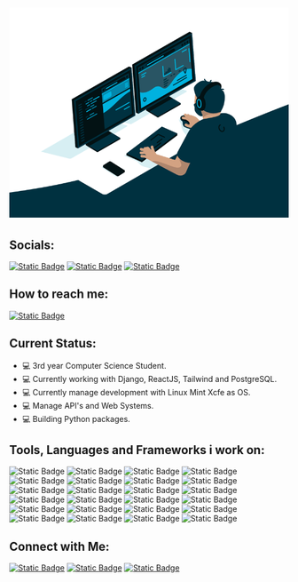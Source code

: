 # ![github-header-image](assets/logo-dev3.0.gif)

## Socials:
<a href="https://www.facebook.com/iyaniyan11"><img alt="Static Badge" src="https://img.shields.io/badge/Christian_Garcia-%23d5d5d5?style=for-the-badge&logo=facebook&logoColor=%230A0209"></a>
<a href="https://www.instagram.com/its_iyaniyan?igsh=MXU3bWx2ODhkN3hsNw=="><img alt="Static Badge" src="https://img.shields.io/badge/Christian_Garcia-%23d5d5d5?style=for-the-badge&logo=instagram&logoColor=%230A0209"></a>
<a href="https://www.linkedin.com/in/christian-garcia-686805325"><img alt="Static Badge" src="https://img.shields.io/badge/Christian_Garcia-%23d5d5d5?style=for-the-badge&logo=linkedin&logoColor=%230A0209"></a>

## How to reach me:
<a href="mailto:iyaniyan03112003@gmail.com"><img alt="Static Badge" src="https://img.shields.io/badge/Christian_Garcia-%23d5d5d5?style=for-the-badge&logo=gmail&logoColor=%230A0209"></a>

## Current Status:
- 💻 3rd year Computer Science Student.
- 💻 Currently working with Django, ReactJS, Tailwind and PostgreSQL.
- 💻 Currently manage development with Linux Mint Xcfe as OS.
- 💻 Manage API's and Web Systems.
- 💻 Building Python packages.

## Tools, Languages and Frameworks i work on:
![Static Badge](https://img.shields.io/badge/Python-%233776AB?style=for-the-badge&logo=Python&logoColor=white)
![Static Badge](https://img.shields.io/badge/JavaScript-%23F7DF1E?style=for-the-badge&logo=JavaScript&logoColor=black)
![Static Badge](https://img.shields.io/badge/PHP-%234F5D95?style=for-the-badge&logo=Php&logoColor=white&logoSize=auto)
![Static Badge](https://img.shields.io/badge/postgresql-%23336791?style=for-the-badge&logo=postgresql&logoColor=white&color=%23336791)
![Static Badge](https://img.shields.io/badge/C%2B%2B-%2300599C?style=for-the-badge&logo=C%2B%2B)
![Static Badge](https://img.shields.io/badge/HTML-%23E44D26?style=for-the-badge&logo=Html5&logoColor=white&logoSize=auto)
![Static Badge](https://img.shields.io/badge/MySQL-%234479A1?style=for-the-badge&logo=MySQL&logoColor=white)
![Static Badge](https://img.shields.io/badge/SQLite-%23003B57?style=for-the-badge&logo=SQLite&logoColor=white)
![Static Badge](https://img.shields.io/badge/Termux-%231E90FF?style=for-the-badge&logo=GNU%20bash&logoColor=white&logoSize=auto)
![Static Badge](https://img.shields.io/badge/MariaDB-%23003545?style=for-the-badge&logo=MariaDB&logoColor=white)
![Static Badge](https://img.shields.io/badge/Flask-%23%23000000?style=for-the-badge&logo=Flask&logoColor=white&logoSize=auto)
![Static Badge](https://img.shields.io/badge/React-%2361DAFB?style=for-the-badge&logo=React&logoColor=black&logoSize=amg)
![Static Badge](https://img.shields.io/badge/Node.Js-%23339933?style=for-the-badge&logo=Node.js&logoColor=white&logoSize=amg)
![Static Badge](https://img.shields.io/badge/django-black?style=for-the-badge&logo=django&logoColor=blue)
![Static Badge](https://img.shields.io/badge/Git-%23F05032?style=for-the-badge&logo=Git&logoColor=white&logoSize=amg)
![Static Badge](https://img.shields.io/badge/xampp-%23FB7A24?style=for-the-badge&logo=Xampp&logoColor=white&logoSize=auto)
![Static Badge](https://img.shields.io/badge/Vs_Code-black?style=for-the-badge&logo=Visual-studio-code&logoColor=%23007ACC&logoSize=auto)
![Static Badge](https://img.shields.io/badge/CLion-%23000000?style=for-the-badge&logo=Clion&logoColor=%23fbfbf9)
![Static Badge](https://img.shields.io/badge/Bootstrap-%237952B3?style=for-the-badge&logo=Bootstrap&logoColor=white)
![Static Badge](https://img.shields.io/badge/PyCharm-%2300BFB3?style=for-the-badge&logo=Pycharm&logoColor=black&logoSize=auto)
![Static Badge](https://img.shields.io/badge/Jupyter-black?style=for-the-badge&logo=Jupyter&logoColor=%23F37626&logoSize=auto)
![Static Badge](https://img.shields.io/badge/Numpy-%23013243?style=for-the-badge&logo=Numpy&logoSize=auto)
![Static Badge](https://img.shields.io/badge/Pandas-white?style=for-the-badge&logo=Pandas&logoColor=%23150458&logoSize=auto)
![Static Badge](https://img.shields.io/badge/Figma-%230ACF83?style=for-the-badge&logo=Figma&logoColor=white&logoSize=auto)

## Connect with Me:
<a href="https://www.datacamp.com/portfolio/ja7b1fxd"><img alt="Static Badge" src="https://img.shields.io/badge/DataCamp-black?style=for-the-badge&logo=datacamp"></a> <a href="https://www.kaggle.com/christiangarcia0311"><img alt="Static Badge" src="https://img.shields.io/badge/kaggle-black?style=for-the-badge&logo=kaggle"></a> <a href="https://pypi.org/user/iyaniyan2003/"><img alt="Static Badge" src="https://img.shields.io/badge/Pypi-black?style=for-the-badge&logo=pypi&logoColor=white"></a>
